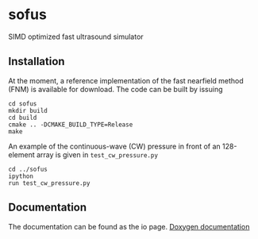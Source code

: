 # sofus
SIMD optimized fast ultrasound simulator

## Installation
At the moment, a reference implementation of the fast nearfield method
(FNM) is available for download. The code can be built by issuing

    cd sofus
    mkdir build
	cd build
	cmake .. -DCMAKE_BUILD_TYPE=Release
	make

An example of the continuous-wave (CW) pressure in front of an
128-element array is given in ```test_cw_pressure.py```

    cd ../sofus
	ipython
	run test_cw_pressure.py

## Documentation
The documentation can be found as the io page. [Doxygen documentation](http://jensmunkhansen.github.io/sofus "SOFUS")
 
